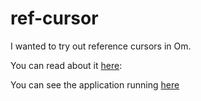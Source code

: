 ref-cursor
==========

I wanted to try out reference cursors in Om. 

You can read about it [here](http://onbeyondlambda.blogspot.com/2014/10/trying-out-reference-cursors.html):

You can see the application running [here](http://ref-cursor-demo.azurewebsites.net/)
